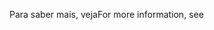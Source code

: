 <span data-ttu-id="82b9f-101">Para saber mais, veja</span><span class="sxs-lookup"><span data-stu-id="82b9f-101">For more information, see</span></span>